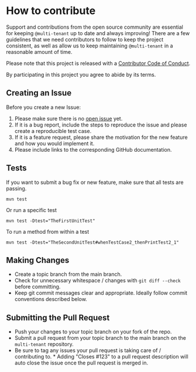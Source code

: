 <!--
 * Copyright (C) 2020,2022 Eclipse Foundation and others. 
 * 
 * This program and the accompanying materials are made available under the
 * terms of the Eclipse Public License v. 2.0 which is available at
 * http://www.eclipse.org/legal/epl-2.0.
 * 
 * SPDX-FileType: DOCUMENTATION
 * SPDX-FileCopyrightText: 2024 Ashish Kumar Singh
 * SPDX-License-Identifier: Apache-2.0
-->

# How to contribute

Support and contributions from the open source community are essential for keeping
`@multi-tenant` up to date and always improving! There are a few guidelines that we need
contributors to follow to keep the project consistent, as well as allow us to keep
maintaining `@multi-tenant` in a reasonable amount of time.

Please note that this project is released with a [Contributor Code of Conduct][coc].

By participating in this project you agree to abide by its terms.

[coc]: ./CODE_OF_CONDUCT.md

## Creating an Issue

Before you create a new Issue:

1. Please make sure there is no [open issue](https://github.com/AshishKmrSingh/multi-tenant/issues) yet.
2. If it is a bug report, include the steps to reproduce the issue and please create a reproducible test case.
3. If it is a feature request, please share the motivation for the new feature and how you would implement it.
4. Please include links to the corresponding GitHub documentation.

## Tests

If you want to submit a bug fix or new feature, make sure that all tests are passing.

```
mvn test
```

Or run a specific test

```
mvn test -Dtest="TheFirstUnitTest"
```

To run a method from within a test

```
mvn test -Dtest="TheSecondUnitTest#whenTestCase2_thenPrintTest2_1" 
```

## Making Changes

- Create a topic branch from the main branch.
- Check for unnecessary whitespace / changes with `git diff --check` before committing.
- Keep git commit messages clear and appropriate. Ideally follow commit conventions described below.

## Submitting the Pull Request

- Push your changes to your topic branch on your fork of the repo.
- Submit a pull request from your topic branch to the main branch on the `multi-tenant` repository.
- Be sure to tag any issues your pull request is taking care of / contributing to. \* Adding "Closes #123" to a pull request description will auto close the issue once the pull request is merged in.
